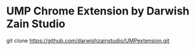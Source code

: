 # UMP Chrome Extension by Darwish Zain Studio

git clone https://github.com/darwishzainstudio/UMPextension.git


 
